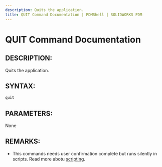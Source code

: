 ```yaml
---
description: Quits the application.
title: QUIT Command Documentation | PDMShell | SOLIDWORKS PDM
---
```

# QUIT Command Documentation

## DESCRIPTION:
Quits the application.

## SYNTAX:
```bash
quit
```
## PARAMETERS:
None

## REMARKS:
- This commands needs user confirmation complete but runs silently in scripts. Read more abotu [scripting](/src/scripting.html).